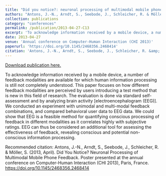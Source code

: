 ```yaml
---
title: "Did you notice?: neuronal processing of multimodal mobile phone feedback"
authors: "Antons, J.-N., Arndt, S., Seebode, J., Schleicher, R. & Möller, S."
collection: publications
category: "conferences"
permalink: /publication/2013-04-27-C13
excerpt: 'To acknowledge information received by a mobile device, a number of feedback modalities are available for which human information processing is still not completely understood. This paper focuses on how different feedback modalities are perceived by users introducing a test method that is new in this field of research. The evaluation is done via standard self-assessment and by analyzing brain activity [electroencephalogram (EEG)]. We conducted an experiment with unimodal and multi-modal feedback combinations, and compared behavioral user data to EEG data. We could show that EEG is a feasible method for quantifying conscious processing of feedback in different modalities as it correlates highly with subjective ratings. EEG can thus be considered an additional tool for assessing the effectiveness of feedback, revealing conscious and potential non-conscious information processing.'
date: 2013-04-27
venue: 'Annual conference on Computer-Human Interaction (CHI 2013)'
paperurl: 'https://doi.org/10.1145/2468356.2468414'
citation: 'Antons, J.-N., Arndt, S., Seebode, J., Schleicher, R. &amp; Möller, S. (2013, April). Did You Notice? Neuronal Processing of Multimodal Mobile Phone Feedback. Poster presented at the annual conference on Computer-Human Interaction (CHI 2013), Paris, France. https://doi.org/10.1145/2468356.2468414'
---
```


<a href='https://doi.org/10.1145/2468356.2468414'>Download publication here.</a>

To acknowledge information received by a mobile device, a number of feedback modalities are available for which human information processing is still not completely understood. This paper focuses on how different feedback modalities are perceived by users introducing a test method that is new in this field of research. The evaluation is done via standard self-assessment and by analyzing brain activity [electroencephalogram (EEG)]. We conducted an experiment with unimodal and multi-modal feedback combinations, and compared behavioral user data to EEG data. We could show that EEG is a feasible method for quantifying conscious processing of feedback in different modalities as it correlates highly with subjective ratings. EEG can thus be considered an additional tool for assessing the effectiveness of feedback, revealing conscious and potential non-conscious information processing.

Recommended citation: Antons, J.-N., Arndt, S., Seebode, J., Schleicher, R. & Möller, S. (2013, April). Did You Notice? Neuronal Processing of Multimodal Mobile Phone Feedback. Poster presented at the annual conference on Computer-Human Interaction (CHI 2013), Paris, France. https://doi.org/10.1145/2468356.2468414